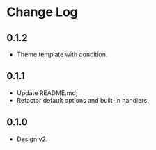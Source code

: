 # Change Log

## 0.1.2
+ Theme template with condition.

## 0.1.1
* Update README.md;
* Refactor default options and built-in handlers.

## 0.1.0
+ Design v2.
